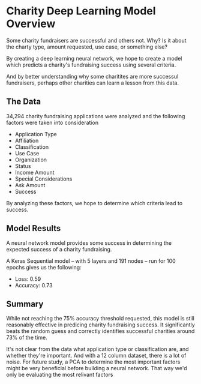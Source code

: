 # Charity Deep Learning Model Overview

Some charity fundraisers are successful and others not. Why? Is it about the charty type, amount requested, use case, or something else?

By creating a deep learning neural network, we hope to create a model which predicts a charity's fundraising success using several criteria. 

And by better understanding why some charitites are more successul fundraisers, perhaps other charities can learn a lesson from this data. 

## The Data

34,294 charity fundraising applications were analyzed and the following factors were taken into consideration

* Application Type
* Affiliation
* Classification
* Use Case
* Organization
* Status
* Income Amount
* Special Considerations
* Ask Amount
* Success

By analyzing these factors, we hope to determine which criteria lead to success.

## Model Results

A neural network model provides some success in determining the expected success of a charity fundraising. 

A Keras Sequential model – with 5 layers and 191 nodes – run for 100 epochs gives us the following:

* Loss: 0.59
* Accuracy: 0.73

## Summary

While not reaching the 75% accuracy threshold requested, this model is still reasonably effective in predicing charity fundraising success. It significantly beats the random guess and correctly identifies successful charities around 73% of the time. 

It's not clear from the data what application type or classification are, and whether they're important. And with a 12 column dataset, there is a lot of noise. For future study, a PCA to determine the most important factors might be very beneficial before building a neural network. That way we'd only be evaluating the most relivant factors
